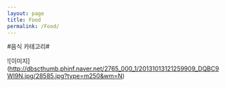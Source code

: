 ```yaml
---
layout: page
title: Food
permalink: /Food/
---
```


#음식 카테고리#

 ![이미지] (http://dbscthumb.phinf.naver.net/2765_000_1/20131013121259909_DQBC9WI9N.jpg/28585.jpg?type=m250&wm=N)